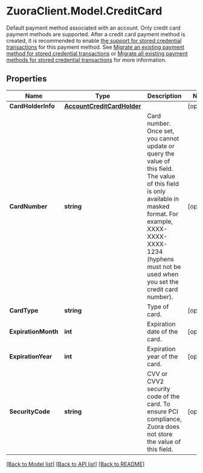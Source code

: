 # ZuoraClient.Model.CreditCard
Default payment method associated with an account. Only credit card payment methods are supported.  After a credit card payment method is created, it is recommended to enable [the support for stored credential transactions](https://knowledgecenter.zuora.com/Billing/Billing_and_Payments/L_Payment_Methods/Stored_credential_transactions) for this payment method. See [Migrate an existing payment method for stored credential transactions](https://knowledgecenter.zuora.com/Billing/Billing_and_Payments/L_Payment_Methods/Stored_credential_transactions/Configuration_procedures/Migrate_an_existing_payment_method) or [Migrate all existing payment methods for stored credential transactions](https://knowledgecenter.zuora.com/Billing/Billing_and_Payments/L_Payment_Methods/Stored_credential_transactions/Configuration_procedures/Migrate_all_existing_payment_methods_for_stored_credential_transactions) for more information. 

## Properties

Name | Type | Description | Notes
------------ | ------------- | ------------- | -------------
**CardHolderInfo** | [**AccountCreditCardHolder**](AccountCreditCardHolder.md) |  | [optional] 
**CardNumber** | **string** | Card number. Once set, you cannot update or query the value of this field. The value of this field is only available in masked format. For example, XXXX-XXXX-XXXX-1234 (hyphens must not be used when you set the credit card number).  | [optional] 
**CardType** | **string** | Type of card.  | [optional] 
**ExpirationMonth** | **int** | Expiration date of the card.  | [optional] 
**ExpirationYear** | **int** | Expiration year of the card.  | [optional] 
**SecurityCode** | **string** | CVV or CVV2 security code of the card. To ensure PCI compliance, Zuora does not store the value of this field.  | [optional] 

[[Back to Model list]](../README.md#documentation-for-models) [[Back to API list]](../README.md#documentation-for-api-endpoints) [[Back to README]](../README.md)


